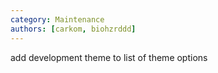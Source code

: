 ```yaml
---
category: Maintenance
authors: [carkom, biohzrddd]
---
```


add development theme to list of theme options
